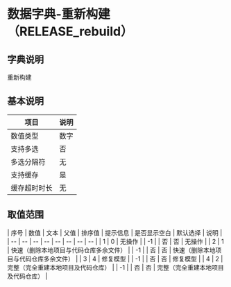 # 数据字典-重新构建（RELEASE_rebuild）
## 字典说明
重新构建

## 基本说明
| 项目 | 说明 |
| -- | -- |
| 数值类型 | 数字 |
| 支持多选 | 否 |
| 多选分隔符 | 无 |
| 支持缓存 | 是 |
| 缓存超时时长 | 无 |

## 取值范围
| 序号 | 数值 | 文本 | 父值 | 排序值 | 提示信息 | 是否显示空白 | 默认选择 | 说明 |
| -- | -- | -- | -- | -- | -- | -- | -- |
| 1 | 0 | 无操作 |  | -1 |  | 否 | 否 | 无操作 |
| 2 | 1 | 快速（删除本地项目与代码仓库多余文件） |  | -1 |  | 否 | 否 | 快速（删除本地项目与代码仓库多余文件） |
| 3 | 4 | 修复模型 |  | -1 |  | 否 | 否 | 修复模型 |
| 4 | 2 | 完整（完全重建本地项目及代码仓库） |  | -1 |  | 否 | 否 | 完整（完全重建本地项目及代码仓库） |

